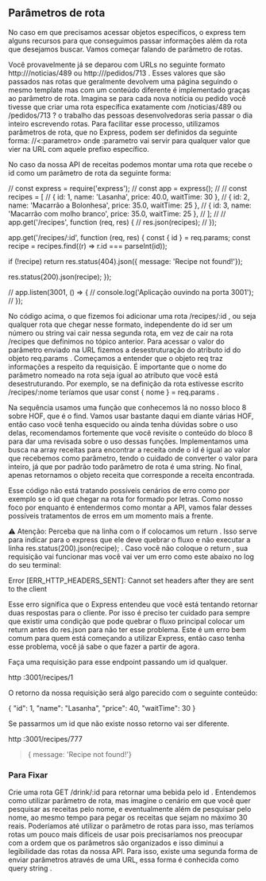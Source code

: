 ## Parâmetros de rota

No caso em que precisamos acessar objetos específicos, o express tem alguns recursos para que conseguimos passar informações além da rota que desejamos buscar. Vamos começar falando de parâmetro de rotas.

Você provavelmente já se deparou com URLs no seguinte formato http://<site>/noticias/489 ou http://<site>/pedidos/713 . Esses valores que são passados nas rotas que geralmente devolvem uma página seguindo o mesmo template mas com um conteúdo diferente é implementado graças ao parâmetro de rota. Imagina se para cada nova notícia ou pedido você tivesse que criar uma rota específica exatamente com /noticias/489 ou /pedidos/713 ? o trabalho das pessoas desenvolvedoras seria passar o dia inteiro escrevendo rotas. Para facilitar esse processo, utilizamos parâmetros de rota, que no Express, podem ser definidos da seguinte forma: /<rota>/<:parametro> onde :parametro vai servir para qualquer valor que vier na URL com aquele prefixo específico.

No caso da nossa API de receitas podemos montar uma rota que recebe o id como um parâmetro de rota da seguinte forma:

// const express = require('express');
// const app = express();
//
// const recipes = [
//   { id: 1, name: 'Lasanha', price: 40.0, waitTime: 30 },
//   { id: 2, name: 'Macarrão a Bolonhesa', price: 35.0, waitTime: 25 },
//   { id: 3, name: 'Macarrão com molho branco', price: 35.0, waitTime: 25 },
// ];
//
// app.get('/recipes', function (req, res) {
//  res.json(recipes);
// });

app.get('/recipes/:id', function (req, res) {
  const { id } = req.params;
  const recipe = recipes.find((r) => r.id === parseInt(id));

  if (!recipe) return res.status(404).json({ message: 'Recipe not found!'});

  res.status(200).json(recipe);
});

// app.listen(3001, () => {
//   console.log('Aplicação ouvindo na porta 3001');
// });

No código acima, o que fizemos foi adicionar uma rota /recipes/:id , ou seja qualquer rota que chegar nesse formato, independente do id ser um número ou string vai cair nessa segunda rota, em vez de cair na rota /recipes que definimos no tópico anterior. Para acessar o valor do parâmetro enviado na URL fizemos a desestruturação do atributo id do objeto req.params . Começamos a entender que o objeto req traz informações a respeito da requisição. É importante que o nome do parâmetro nomeado na rota seja igual ao atributo que você está desestruturando. Por exemplo, se na definição da rota estivesse escrito /recipes/:nome teríamos que usar const { nome } = req.params .

Na sequência usamos uma função que conhecemos lá no nosso bloco 8 sobre HOF, que é o find. Vamos usar bastante daqui em diante várias HOF, então caso você tenha esquecido ou ainda tenha dúvidas sobre o uso delas, recomendamos fortemente que você revisite o conteúdo do bloco 8 para dar uma revisada sobre o uso dessas funções.
Implementamos uma busca na array receitas para encontrar a receita onde o id é igual ao valor que recebemos como parâmetro, tendo o cuidado de converter o valor para inteiro, já que por padrão todo parâmetro de rota é uma string. No final, apenas retornamos o objeto receita que corresponde a receita encontrada.

Esse código não está tratando possíveis cenários de erro como por exemplo se o id que chegar na rota for formado por letras. Como nosso foco por enquanto é entendermos como montar a API, vamos falar desses possíveis tratamentos de erros em um momento mais a frente.

⚠️ Atenção: Perceba que na linha com o if colocamos um return . Isso serve para indicar para o express que ele deve quebrar o fluxo e não executar a linha res.status(200).json(recipe); . Caso você não coloque o return , sua requisição vai funcionar mas você vai ver um erro como este abaixo no log do seu terminal:

Error [ERR_HTTP_HEADERS_SENT]: Cannot set headers after they are sent to the client

Esse erro significa que o Express entendeu que você está tentando retornar duas respostas para o cliente. Por isso é preciso ter cuidado para sempre que existir uma condição que pode quebrar o fluxo principal colocar um return antes do res.json para não ter esse problema. Este é um erro bem comum para quem está começando a utilizar Express, então caso tenha esse problema, você já sabe o que fazer a partir de agora.

Faça uma requisição para esse endpoint passando um id qualquer.

http :3001/recipes/1

O retorno da nossa requisição será algo parecido com o seguinte conteúdo:

{
    "id": 1,
    "name": "Lasanha",
    "price": 40,
    "waitTime": 30
}

Se passarmos um id que não existe nosso retorno vai ser diferente.

http :3001/recipes/777
> { message: 'Recipe not found!'}

### Para Fixar

Crie uma rota GET /drink/:id para retornar uma bebida pelo id .
Entendemos como utilizar parâmetro de rota, mas imagine o cenário em que você quer pesquisar as receitas pelo nome, e eventualmente além de pesquisar pelo nome, ao mesmo tempo para pegar os receitas que sejam no máximo 30 reais. Poderíamos até utilizar o parâmetro de rotas para isso, mas teríamos rotas um pouco mais difíceis de usar pois precisaríamos nos preocupar com a ordem que os parâmetros são organizados e isso diminui a legibilidade das rotas da nossa API. Para isso, existe uma segunda forma de enviar parâmetros através de uma URL, essa forma é conhecida como query string .